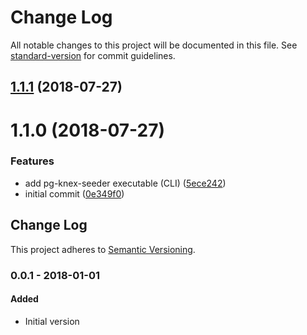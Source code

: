 # Change Log

All notable changes to this project will be documented in this file. See [standard-version](https://github.com/conventional-changelog/standard-version) for commit guidelines.

<a name="1.1.1"></a>

## [1.1.1](https://github.com/ozum/pg-generator/compare/v1.1.0...v1.1.1) (2018-07-27)

<a name="1.1.0"></a>

# 1.1.0 (2018-07-27)

### Features

- add pg-knex-seeder executable (CLI) ([5ece242](https://github.com/ozum/pg-generator/commit/5ece242))
- initial commit ([0e349f0](https://github.com/ozum/pg-generator/commit/0e349f0))

<!-- Titles: Added, Changed, Deprecated, Removed, Fixed, Security -->

## Change Log

This project adheres to [Semantic Versioning](http://semver.org/).

### 0.0.1 - 2018-01-01

#### Added

- Initial version
